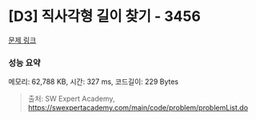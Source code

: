 # [D3] 직사각형 길이 찾기 - 3456 

[문제 링크](https://swexpertacademy.com/main/code/problem/problemDetail.do?contestProbId=AWFPmsqqALwDFAV0) 

### 성능 요약

메모리: 62,788 KB, 시간: 327 ms, 코드길이: 229 Bytes



> 출처: SW Expert Academy, https://swexpertacademy.com/main/code/problem/problemList.do